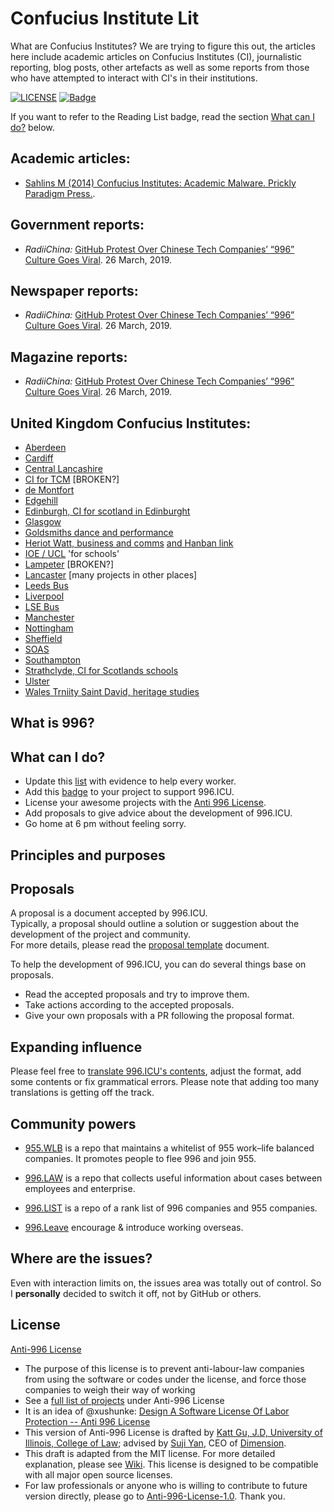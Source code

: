Confucius Institute Lit
=======

What are Confucius Institutes? We are trying to figure this out, the articles here include academic articles on Confucius Institutes (CI), journalistic reporting, blog posts, other artefacts as well as some reports from those who have attempted to interact with CI's in their institutions.

[![LICENSE](https://img.shields.io/badge/license-Reading%20List-blue.svg)](https://github.com/carwynmorris/readinglists/blob/master/LICENSE.md)
[![Badge](https://img.shields.io/badge/link-ReadingList-red.svg)](https://github.com/carwynmorris/readinglists/blob/master/README.md)

If you want to refer to the Reading List badge, read the section [What can I do?](#what-can-i-do) below.


Academic articles:
---
* [Sahlins M (2014) Confucius Institutes: Academic Malware. Prickly Paradigm Press.](https://press.uchicago.edu/ucp/books/book/distributed/C/bo20637267.html).

Government reports:
---
* *RadiiChina:* [GitHub Protest Over Chinese Tech Companies’ “996” Culture Goes Viral](https://radiichina.com/github-protest-chinese-tech-996/). 26 March, 2019.

Newspaper reports:
---
* *RadiiChina:* [GitHub Protest Over Chinese Tech Companies’ “996” Culture Goes Viral](https://radiichina.com/github-protest-chinese-tech-996/). 26 March, 2019.

Magazine reports:
---
* *RadiiChina:* [GitHub Protest Over Chinese Tech Companies’ “996” Culture Goes Viral](https://radiichina.com/github-protest-chinese-tech-996/). 26 March, 2019.

United Kingdom Confucius Institutes:
---
* [Aberdeen](https://www.abdn.ac.uk/confucius/)
* [Cardiff](https://www.cardiff.ac.uk/confucius-institute)
* [Central Lancashire](https://www.uclan.ac.uk/confucius/)
* [CI for TCM](http://www.ci4tcm.com/) [BROKEN?]
* [de Montfort](https://www.dmu.ac.uk/community/confucius-institute.aspx)
* [Edgehill](https://www.edgehill.ac.uk/confuciusinstitute/about/)
* [Edinburgh, CI for scotland in Edinburght](http://www.confuciusinstitute.ac.uk/)
* [Glasgow](https://www.gla.ac.uk/explore/confucius/)
* [Goldsmiths dance and performance](https://www.gold.ac.uk/confucius-institute/)
* [Heriot Watt, business and comms](http://www.confuciusinstitute.hw.ac.uk/) [and Hanban link](http://english.hanban.org/node_43189.htm)
* [IOE / UCL](https://www.ucl.ac.uk/ioe/departments-and-centres/centres/ioe-confucius-institute-schools) 'for schools'
* [Lampeter](http://english.hanban.org/node_10578.htm) [BROKEN?]
* [Lancaster](https://www.lancaster.ac.uk/confucius-institute/) [many projects in other places]
* [Leeds Bus](https://confucius.leeds.ac.uk/)
* [Liverpool](https://www.liverpool.ac.uk/confucius-institute/)
* [LSE Bus](http://www.lse.ac.uk/cibl)
* [Manchester](https://www.confuciusinstitute.manchester.ac.uk/about/partners/uk-confucius-institutes/)
* [Nottingham](https://www.nottingham.ac.uk/confucius/index.aspx)
* [Sheffield](https://www.sheffield.ac.uk/confucius)
* [SOAS](https://www.soas.ac.uk/lci/)
* [Southampton](https://www.southampton.ac.uk/ci/index.page)
* [Strathclyde, CI for Scotlands schools](https://www.strath.ac.uk/humanities/confuciusinstituteforscotlandsschools/)
* [Ulster](https://www.ulster.ac.uk/confucius)
* [Wales Trniity Saint David, heritage studies](https://www.uwtsd.ac.uk/confucius-institute/)



What is 996?
---


What can I do?
---

- Update this [list](blacklist/blacklist.md) with evidence to help every worker.  
- Add this [badge](externals/instruction.md) to your project to support 996.ICU.  
- License your awesome projects with the [Anti 996 License](LICENSE).  
- Add proposals to give advice about the development of 996.ICU.
- Go home at 6 pm without feeling sorry.


Principles and purposes
---


Proposals
---
A proposal is a document accepted by 996.ICU.  
Typically, a proposal should outline a solution or suggestion about the development of the project and community.  
For more details, please read the [proposal template](proposal/proposal_template.md) document.  

To help the development of 996.ICU, you can do several things base on proposals.

- Read the accepted proposals and try to improve them.
- Take actions according to the accepted proposals.
- Give your own proposals with a PR following the proposal format.


Expanding influence
---

Please feel free to [translate 996.ICU's contents](i18n/i18n.md), adjust the format, add some contents or fix grammatical errors. Please note that adding too many translations is getting off the track.


Community powers
---

 - [955.WLB](https://github.com/formulahendry/955.WLB) is a repo that maintains a whitelist of 955 work–life balanced companies. It promotes people to flee 996 and join 955.

 - [996.LAW](https://github.com/Y1ran/996.Law) is a repo that collects useful information about cases between employees and enterprise.

 - [996.LIST](https://github.com/fengT-T/996_list) is a repo of a rank list of 996 companies and 955 companies.

 - [996.Leave](https://github.com/623637646/996.Leave) encourage & introduce working overseas.


Where are the issues?
---

Even with interaction limits on, the issues area was totally out of control.
So I **personally** decided to switch it off, not by GitHub or others.


License
---

[Anti-996 License](LICENSE)

 - The purpose of this license is to prevent anti-labour-law companies from using the software or codes under the license, and force those companies to weigh their way of working
 - See a [full list of projects](awesomelist/projects.md) under Anti-996 License
 - It is an idea of @xushunke: [Design A Software License Of Labor Protection -- Anti 996 License](https://github.com/996icu/996.ICU/pull/15642)
 - This version of Anti-996 License is drafted by [Katt Gu, J.D, University of Illinois, College of Law](https://scholar.google.com.sg/citations?user=PTcpQwcAAAAJ&hl=en&oi=ao); advised by [Suji Yan](https://www.linkedin.com/in/tedkoyan/), CEO of [Dimension](https://www.dimension.im).  
 - This draft is adapted from the MIT license. For more detailed explanation, please see [Wiki](https://github.com/kattgu7/996-License-Draft/wiki). This license is designed to be compatible with all major open source licenses.  
 - For law professionals or anyone who is willing to contribute to future version directly, please go to [Anti-996-License-1.0](https://github.com/kattgu7/996-License-Draft). Thank you.
